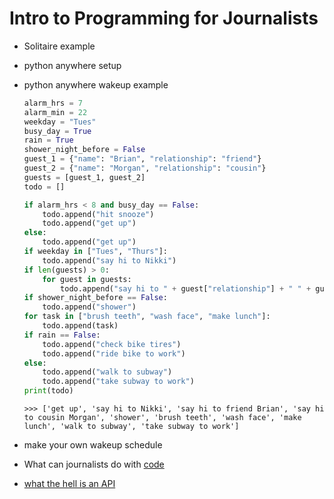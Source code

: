 # Intro to Programming for Journalists

- Solitaire example
- python anywhere setup
- python anywhere wakeup example
	
	```python
	alarm_hrs = 7
	alarm_min = 22
	weekday = "Tues"
	busy_day = True
	rain = True
	shower_night_before = False
	guest_1 = {"name": "Brian", "relationship": "friend"}
	guest_2 = {"name": "Morgan", "relationship": "cousin"}
	guests = [guest_1, guest_2]
	todo = []
	```
	```python
	if alarm_hrs < 8 and busy_day == False:
	    todo.append("hit snooze")
	    todo.append("get up")
	else:
	    todo.append("get up")
	if weekday in ["Tues", "Thurs"]:
	    todo.append("say hi to Nikki")
	if len(guests) > 0:
	    for guest in guests:
	        todo.append("say hi to " + guest["relationship"] + " " + guest['name'])
	if shower_night_before == False:
	    todo.append("shower")
	for task in ["brush teeth", "wash face", "make lunch"]:
	    todo.append(task)
	if rain == False:
	    todo.append("check bike tires")
	    todo.append("ride bike to work")
	else:
	    todo.append("walk to subway")
	    todo.append("take subway to work")
	print(todo)
	```

	```
	>>> ['get up', 'say hi to Nikki', 'say hi to friend Brian', 'say hi to cousin Morgan', 'shower', 'brush teeth', 'wash face', 'make lunch', 'walk to subway', 'take subway to work']
	```


- make your own wakeup schedule
- What can journalists do with [code](https://github.com/nprapps/heat-income/blob/master/analyze_geojson_output.py)
- [what the hell is an API](https://prezi.com/hsbuuq7r3z1n/what-the-hell-is-r/)